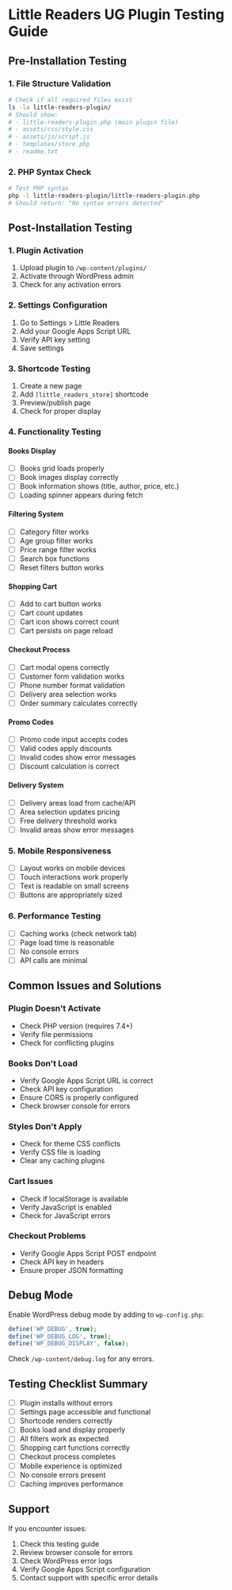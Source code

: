 # Little Readers UG Plugin Testing Guide

## Pre-Installation Testing

### 1. File Structure Validation
```bash
# Check if all required files exist
ls -la little-readers-plugin/
# Should show:
# - little-readers-plugin.php (main plugin file)
# - assets/css/style.css
# - assets/js/script.js
# - templates/store.php
# - readme.txt
```

### 2. PHP Syntax Check
```bash
# Test PHP syntax
php -l little-readers-plugin/little-readers-plugin.php
# Should return: "No syntax errors detected"
```

## Post-Installation Testing

### 1. Plugin Activation
1. Upload plugin to `/wp-content/plugins/`
2. Activate through WordPress admin
3. Check for any activation errors

### 2. Settings Configuration
1. Go to Settings > Little Readers
2. Add your Google Apps Script URL
3. Verify API key setting
4. Save settings

### 3. Shortcode Testing
1. Create a new page
2. Add `[little_readers_store]` shortcode
3. Preview/publish page
4. Check for proper display

### 4. Functionality Testing

#### Books Display
- [ ] Books grid loads properly
- [ ] Book images display correctly
- [ ] Book information shows (title, author, price, etc.)
- [ ] Loading spinner appears during fetch

#### Filtering System
- [ ] Category filter works
- [ ] Age group filter works
- [ ] Price range filter works
- [ ] Search box functions
- [ ] Reset filters button works

#### Shopping Cart
- [ ] Add to cart button works
- [ ] Cart count updates
- [ ] Cart icon shows correct count
- [ ] Cart persists on page reload

#### Checkout Process
- [ ] Cart modal opens correctly
- [ ] Customer form validation works
- [ ] Phone number format validation
- [ ] Delivery area selection works
- [ ] Order summary calculates correctly

#### Promo Codes
- [ ] Promo code input accepts codes
- [ ] Valid codes apply discounts
- [ ] Invalid codes show error messages
- [ ] Discount calculation is correct

#### Delivery System
- [ ] Delivery areas load from cache/API
- [ ] Area selection updates pricing
- [ ] Free delivery threshold works
- [ ] Invalid areas show error messages

### 5. Mobile Responsiveness
- [ ] Layout works on mobile devices
- [ ] Touch interactions work properly
- [ ] Text is readable on small screens
- [ ] Buttons are appropriately sized

### 6. Performance Testing
- [ ] Caching works (check network tab)
- [ ] Page load time is reasonable
- [ ] No console errors
- [ ] API calls are minimal

## Common Issues and Solutions

### Plugin Doesn't Activate
- Check PHP version (requires 7.4+)
- Verify file permissions
- Check for conflicting plugins

### Books Don't Load
- Verify Google Apps Script URL is correct
- Check API key configuration
- Ensure CORS is properly configured
- Check browser console for errors

### Styles Don't Apply
- Check for theme CSS conflicts
- Verify CSS file is loading
- Clear any caching plugins

### Cart Issues
- Check if localStorage is available
- Verify JavaScript is enabled
- Check for JavaScript errors

### Checkout Problems
- Verify Google Apps Script POST endpoint
- Check API key in headers
- Ensure proper JSON formatting

## Debug Mode

Enable WordPress debug mode by adding to `wp-config.php`:
```php
define('WP_DEBUG', true);
define('WP_DEBUG_LOG', true);
define('WP_DEBUG_DISPLAY', false);
```

Check `/wp-content/debug.log` for any errors.

## Testing Checklist Summary

- [ ] Plugin installs without errors
- [ ] Settings page accessible and functional
- [ ] Shortcode renders correctly
- [ ] Books load and display properly
- [ ] All filters work as expected
- [ ] Shopping cart functions correctly
- [ ] Checkout process completes
- [ ] Mobile experience is optimized
- [ ] No console errors present
- [ ] Caching improves performance

## Support

If you encounter issues:
1. Check this testing guide
2. Review browser console for errors
3. Check WordPress error logs
4. Verify Google Apps Script configuration
5. Contact support with specific error details